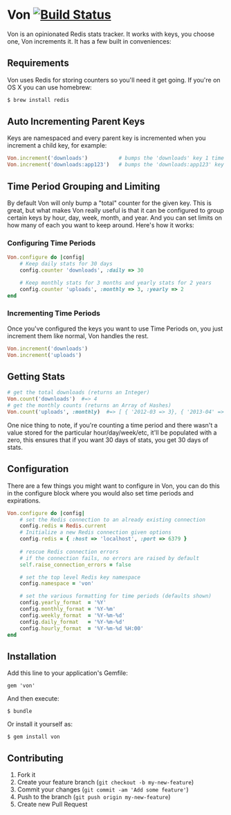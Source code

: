 # Von [![Build Status](https://travis-ci.org/blahed/von.png?branch=master)](https://travis-ci.org/blahed/von)

Von is an opinionated Redis stats tracker. It works with keys, you choose one, Von increments it. It has a few built in conveniences:

## Requirements

Von uses Redis for storing counters so you'll need it get going. If you're on OS X you can use homebrew:

```bash
$ brew install redis
```

## Auto Incrementing Parent Keys

Keys are namespaced and every parent key is incremented when you increment a child key, for example:

```ruby
Von.increment('downloads')          # bumps the 'downloads' key 1 time
Von.increment('downloads:app123')   # bumps the 'downloads:app123' key 1 time AND the 'downloads' key 1 time
```

## Time Period Grouping and Limiting

By default Von will only bump a "total" counter for the given key. This is great, but what makes Von really useful is that it can be configured to group certain keys by hour, day, week, month, and year. And you can set limits on how many of each you want to keep around. Here's how it works:

### Configuring Time Periods
```ruby
Von.configure do |config|
    # Keep daily stats for 30 days
    config.counter 'downloads', :daily => 30

    # Keep monthly stats for 3 months and yearly stats for 2 years
    config.counter 'uploads', :monthly => 3, :yearly => 2
end
```

### Incrementing Time Periods

Once you've configured the keys you want to use Time Periods on, you just increment them like normal, Von handles the rest.

```ruby
Von.increment('downloads')
Von.increment('uploads')
```

## Getting Stats

```ruby
# get the total downloads (returns an Integer)
Von.count('downloads')  #=> 4
# get the monthly counts (returns an Array of Hashes)
Von.count('uploads', :monthly)  #=> [ { '2012-03 => 3}, { '2013-04' => 1 }, { '2013-05' => 0 }]

```

One nice thing to note, if you're counting a time period and there wasn't a value stored for the particular hour/day/week/etc, it'll be populated with a zero, this ensures that if you want 30 days of stats, you get 30 days of stats.

## Configuration

There are a few things you might want to configure in Von, you can do this in the configure block where you would also set time periods and expirations.

```ruby
Von.configure do |config|
    # set the Redis connection to an already existing connection
    config.redis = Redis.current
    # Initialize a new Redis connection given options
    config.redis = { :host => 'localhost', :port => 6379 }
    
    # rescue Redis connection errors
    # if the connection fails, no errors are raised by default
    self.raise_connection_errors = false

    # set the top level Redis key namespace
    config.namespace = 'von'

    # set the various formatting for time periods (defaults shown)
    config.yearly_format  = '%Y'
    config.monthly_format = '%Y-%m'
    config.weekly_format  = '%Y-%m-%d'
    config.daily_format   = '%Y-%m-%d'
    config.hourly_format  = '%Y-%m-%d %H:00'
end
```

## Installation

Add this line to your application's Gemfile:

    gem 'von'

And then execute:

    $ bundle

Or install it yourself as:

    $ gem install von

## Contributing

1. Fork it
2. Create your feature branch (`git checkout -b my-new-feature`)
3. Commit your changes (`git commit -am 'Add some feature'`)
4. Push to the branch (`git push origin my-new-feature`)
5. Create new Pull Request
